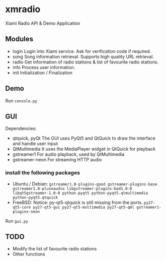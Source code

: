 # xmradio

Xiami Radio API & Demo Application

## Modules

* login Login into Xiami service. Ask for verification code if required.
* song Song information retrieval. Supports high quality URL retrieval.
* radio Get information of radio stations & list of favourite radio stations.
* info Process user information.
* init Initialization / Finalization

## Demo

Run `console.py`

## GUI
Dependencies:
* qtquick, pyQt  The GUI uses PyQt5 and QtQuick to draw the interface and handle user input
* QtMultimedia It uses the MediaPlayer widget in QtQuick for playback
* gstreamer1 For audio playback, used by QtMultimedia
* gstreamer-neon  For streaming HTTP audio

### install the following packages
* Ubuntu / Debian:
`gstreamer1.0-plugins-good gstreamer-plugins-base gstreamer1.0-pluseaudio libgstreamer-plugins-bad1.0-0 libqt5gstreamer-1.0-0 python-pyqt5 python-pyqt5.qtmultimedia python-pyqt5.qtquick`
* FreeBSD:
Notice: py-qt5-qtquick is still missing from the ports.
`py27-qt5-core py27-qt5-gui py27-qt5-multimedia py27-qt5-qml gstreamer1-plugins-neon`

Run `gui.py`

## TODO

* Modify the list of favourite radio stations
* Other functions
